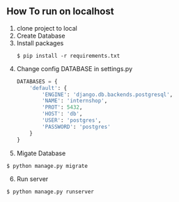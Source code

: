 ## How To run on localhost
1. clone project to local
2. Create Database
3. Install packages
    ```shell
    $ pip install -r requirements.txt
    ```
4. Change config DATABASE in settings.py
    ```python
    DATABASES = {
        'default': {
            'ENGINE': 'django.db.backends.postgresql',
            'NAME': 'internshop',
            'PROT': 5432,
            'HOST': 'db',
            'USER': 'postgres',
            'PASSWORD': 'postgres'
        }
    }
    ```
 5. Migate Database
 ```shell
 $ python manage.py migrate
 ```
 6. Run server
 ```shell
 $ python manage.py runserver
 ```
